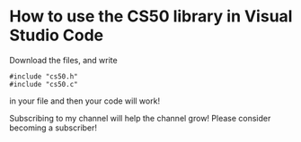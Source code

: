 # How to use the CS50 library in Visual Studio Code

Download the files, and write 

```
#include "cs50.h"
#include "cs50.c"
```

in your file and then your code will work! 

Subscribing to my channel will help the channel grow! Please consider becoming a subscriber!

